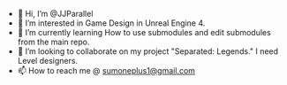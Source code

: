 - 👋 Hi, I’m @JJParallel
- 👀 I’m interested in Game Design in Unreal Engine 4.
- 🌱 I’m currently learning How to use submodules and edit submodules from the main repo.
- 💞️ I’m looking to collaborate on my project "Separated: Legends." I need Level designers.
- 📫 How to reach me @ sumoneplus1@gmail.com

<!---
JJParallel/JJParallel is a ✨ special ✨ repository because its `README.md` (this file) appears on your GitHub profile.
You can click the Preview link to take a look at your changes.
--->
